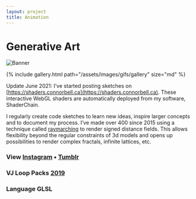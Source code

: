 ```yaml
---
layout: project
title: Animation
---
```


<head>
<link rel="stylesheet" href="/assets/css/lite-yt-embed.css">
</head>

# Generative Art

![Banner]({{absolute_url}}/assets/images/gifs/banner.png)

{% include gallery.html path="/assets/images/gifs/gallery" size="md" %}

Update June 2021: I’ve started posting sketches on [https://shaders.connorbell.ca](https://shaders.connorbell.ca). These interactive WebGL shaders are automatically deployed from my software, ShaderChain.

I regularly create code sketches to learn new ideas, inspire larger concepts and to document my process. I’ve made over 400 since 2015 using a technique called [raymarching](http://jamie-wong.com/2016/07/15/ray-marching-signed-distance-functions/) to render signed distance fields. This allows flexibility beyond the regular constraints of 3d models and opens up possibilities to render complex fractals, infinite lattices, etc.

### View [Instagram](http://instagram.com/connrbell) • [Tumblr](http://connorbell.tumblr.com/)

### VJ Loop Packs [2019](https://drive.google.com/open?id=1cP5cYrRY_LGzbqHQ4OpWewOu_myBCMjF)

### Language GLSL

<script src="/assets/js/lightbox-gallery.js"></script>